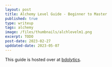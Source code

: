 ```yaml
---
layout: post
title: Alchemy Level Guide - Beginner to Master
published: true
type: writeup
tags: alchemy
image: /files/thumbnails/alchlevelm1.png
excerpt: TODO
post-date: 2023-02-27
upddated-date: 2023-05-07
---
```


This guide is hosted over at [bdolytics](https://bdolytics.com/guides/alchemy-leveling-m1).